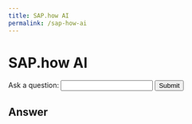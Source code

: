 ```yaml
---
title: SAP.how AI
permalink: /sap-how-ai
---
```


<h1>SAP.how AI</h1>

<script>
    
    document.addEventListener("DOMContentLoaded", function() {
        document.getElementById("question-form").addEventListener("submit", async function(event) {
            event.preventDefault();

            const question = document.getElementById("question").value;
            const url = "https://kh4rit.pythonanywhere.com/api/ask";
            const data = new FormData(event.target);

            try {
                const response = await fetch(url, {
                    method: "POST",
                    body: data
                });

                if (response.ok) {
                    const jsonResponse = await response.json();
                    document.getElementById("answer").textContent = jsonResponse.answer;
                } else {
                    throw new Error(`HTTP error: ${response.status}`);
                }
            } catch (error) {
                console.error("Error:", error);
                document.getElementById("answer").textContent = "An error occurred. Possibly OpenAI usage limit is reached. Please try later.";
            }
        });
    });
</script>

<p>
    <form id="question-form">
        <label for="question">Ask a question:</label>
        <input type="text" id="question" name="question" required>
        <button type="submit">Submit</button>
    </form>
</p>

<h2>Answer</h2>

<p id="answer"></p>
